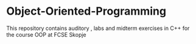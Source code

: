 # Object-Oriented-Programming
 This repository contains auditory , labs and midterm exercises in C++ for the course OOP at FCSE Skopje
